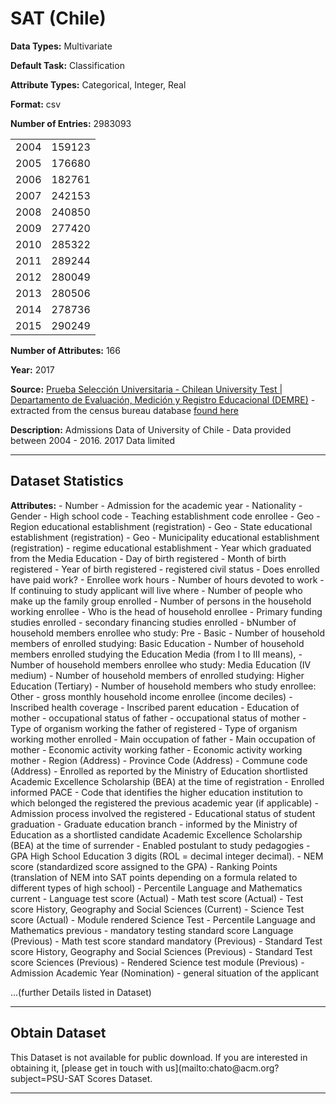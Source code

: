 # SAT (Chile)

<b>Data Types:</b> Multivariate

<b>Default Task:</b> Classification

<b>Attribute Types:</b> Categorical, Integer, Real

<b>Format:</b> csv

<b>Number of Entries:</b> 2983093

|      |        |
|------|--------|
| 2004 | 159123 |
| 2005 | 176680 |
| 2006 | 182761 |
| 2007 | 242153 |
| 2008 | 240850 |
| 2009 | 277420 |
| 2010 | 285322 |
| 2011 | 289244 |
| 2012 | 280049 |
| 2013 | 280506 |
| 2014 | 278736 |
| 2015 | 290249 |

<b>Number of Attributes:</b>  166

<b>Year:</b> 2017

<b>Source:</b> [Prueba Selección Universitaria - Chilean University Test | Departamento de Evaluación, Medición y Registro Educacional (DEMRE)](http://psu.demre.cl) - extracted from the census bureau database [found here](http://www.census.gov/ftp/pub/DES/www/welcome.html)

<b>Description:</b> Admissions Data of University of Chile - Data provided between 2004 - 2016. 2017 Data limited

---

<h2>Dataset Statistics</h2>
<b>Attributes:</b>
- Number  
- Admission for the academic year
- Nationality
- Gender
- High school code
- Teaching establishment code enrollee
- Geo - Region educational establishment (registration)
- Geo - State educational establishment (registration)
- Geo - Municipality educational establishment (registration)
- regime educational establishment
- Year which graduated from the Media Education
- Day of birth registered
- Month of birth registered
- Year of birth registered
- registered civil status
- Does enrolled have paid work?
- Enrollee work hours
- Number of hours devoted to work
- If continuing to study applicant will live where
- Number of people who make up the family group enrolled
- Number of persons in the household working enrollee
- Who is the head of household enrollee
- Primary funding studies enrolled
- secondary financing studies enrolled
- bNumber of household members enrollee who study: Pre - Basic
- Number of household members of enrolled studying: Basic Education
- Number of household members enrolled studying the Education Media (from I to III means),
- Number of household members enrollee who study: Media Education (IV medium)
- Number of household members of enrolled studying: Higher Education (Tertiary)
- Number of household members who study enrollee: Other
- gross monthly household income enrollee (income deciles) 
- Inscribed health coverage
- Inscribed parent education
- Education of mother
- occupational status of father
- occupational status of mother
- Type of organism working the father of registered
- Type of organism working mother enrolled
- Main occupation of father
- Main occupation of mother
- Economic activity working father
- Economic activity working mother
- Region (Address)
- Province Code (Address)
- Commune code (Address)
- Enrolled as reported by the Ministry of Education shortlisted Academic Excellence Scholarship (BEA) at the time of registration
- Enrolled informed PACE
- Code that identifies the higher education institution to which belonged the registered the previous academic year (if applicable)
- Admission process involved the registered
- Educational status of student graduation
- Graduate education branch
- informed by the Ministry of Education as a shortlisted candidate Academic Excellence Scholarship (BEA) at the time of surrender
- Enabled postulant to study pedagogies
- GPA High School Education 3 digits (ROL = decimal integer decimal).
- NEM score (standardized score assigned to the GPA)
- Ranking Points (translation of NEM into SAT points depending on a formula related to different types of high school)
- Percentile Language and Mathematics current
- Language test score (Actual)
- Math test score (Actual)
- Test score History, Geography and Social Sciences (Current)
- Science Test score (Actual)
- Module rendered Science Test
- Percentile Language and Mathematics previous
- mandatory testing standard score Language (Previous)
- Math test score standard mandatory (Previous)
- Standard Test score History, Geography and Social Sciences (Previous)
- Standard Test score Sciences (Previous)
- Rendered Science test module (Previous)
- Admission Academic Year (Nomination)
- general situation of the applicant

...(further Details listed in Dataset)

---
 <h2>Obtain Dataset</h2>
 This Dataset is not available for public download. If you are interested in obtaining it,
 [please get in touch with us](mailto:chato@acm.org?subject=PSU-SAT Scores Dataset.

 ---

<!--
<h3>citation</h3>  
```
__
```


 ```
 {
 ___
 ```
 [Please refer to the Machine Learning Repository's for further citation requirements](https://archive.ics.uci.edu/ml/citation_policy.html)
-->